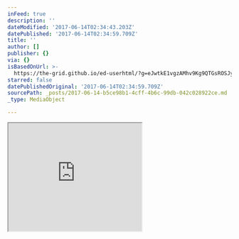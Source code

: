 ```yaml
---
inFeed: true
description: ''
dateModified: '2017-06-14T02:34:43.203Z'
datePublished: '2017-06-14T02:34:59.709Z'
title: ''
author: []
publisher: {}
via: {}
isBasedOnUrl: >-
  https://the-grid.github.io/ed-userhtml/?g=eJwtkE1vgzAMhv9Kg9QTGsROSJyqtNp6nbZDDzsHCAWJLxE6un-_sO5gy-9j65XtY1vPtnc7P5d51CzL5A9puq5rchvHW-eScuzT3k4-dX3hqvNU5Ax6oC1hSIJBhURZAiIjKUgQaWRYvWiTaKmRVMAAyImJSopEkTLCgDYBoWC4GdScYQixRR9MW-AoGbZaEZM1iAQCD3Nbz_MHERaQkckAhUHSe_HKH6JGiTWqEgtEZcMKHoDiS2dnN5Quvi57vMRv4dRpGYet_vyI39VXDFezqYsdbGVZ5v538G4IFnfP5DdIoyUiV4pLFe3WtlqaPFKcR7vGtbdmySOZBfH3x2KcKzfnUdB--elcHj3JIQDbdeNa37vOl7Nzw-mYPn9_-gWifGvh
starred: false
datePublishedOriginal: '2017-06-14T02:34:59.709Z'
sourcePath: _posts/2017-06-14-b5ce98b1-4cff-4b6c-99db-042c028922ce.md
_type: MediaObject

---
```

<iframe src="https://the-grid.github.io/ed-userhtml/?g=eJwtkE1vgzAMhv9Kg9QTGsROSJyqtNp6nbZDDzsHCAWJLxE6un-_sO5gy-9j65XtY1vPtnc7P5d51CzL5A9puq5rchvHW-eScuzT3k4-dX3hqvNU5Ax6oC1hSIJBhURZAiIjKUgQaWRYvWiTaKmRVMAAyImJSopEkTLCgDYBoWC4GdScYQixRR9MW-AoGbZaEZM1iAQCD3Nbz_MHERaQkckAhUHSe_HKH6JGiTWqEgtEZcMKHoDiS2dnN5Quvi57vMRv4dRpGYet_vyI39VXDFezqYsdbGVZ5v538G4IFnfP5DdIoyUiV4pLFe3WtlqaPFKcR7vGtbdmySOZBfH3x2KcKzfnUdB--elcHj3JIQDbdeNa37vOl7Nzw-mYPn9_-gWifGvh" height="244" style=""></iframe>